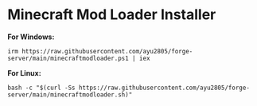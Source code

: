 # Minecraft Mod Loader Installer

**For Windows:**
```
irm https://raw.githubusercontent.com/ayu2805/forge-server/main/minecraftmodloader.ps1 | iex
```

**For Linux:**
```
bash -c "$(curl -Ss https://raw.githubusercontent.com/ayu2805/forge-server/main/minecraftmodloader.sh)"
```
